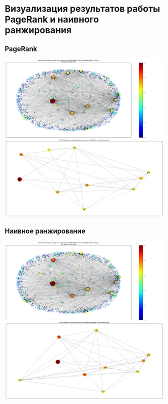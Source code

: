 # Визуализация результатов работы PageRank и наивного ранжирования

## PageRank

![page-rank](page_rank.jpg)

## Наивное ранжирование

![naive-rank](naive_rank.jpg)
